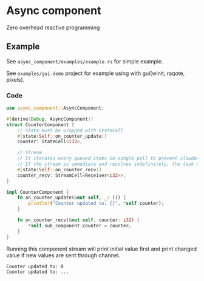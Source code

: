 # Async component
Zero overhead reactive programming

## Example
See `async_component/examples/example.rs` for simple example.

See `examples/gui-demo` project for example using with gui(winit, raqote, pixels).

### Code
```Rust
use async_component::AsyncComponent;

#[derive(Debug, AsyncComponent)]
struct CounterComponent {
    // State must be wrapped with StateCell
    #[state(Self::on_counter_update)]
    counter: StateCell<i32>,

    // Stream
    // It iterates every queued items in single poll to prevent slowdown.
    // If the stream is immediate and resolves indefinitely, the task will fall to infinite loop. See expanded code below.
    #[state(Self::on_counter_recv)]
    counter_recv: StreamCell<Receiver<i32>>,
}

impl CounterComponent {
    fn on_counter_update(&mut self, _: ()) {
        println!("Counter updated to: {}", *self.counter);
    }

    fn on_counter_recv(&mut self, counter: i32) {
        *self.sub_component.counter = counter;
    }
}
```

Running this component stream will print initial value first and print changed value if new values are sent through channel.
```
Counter updated to: 0
Counter updated to: ...
```
